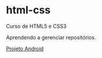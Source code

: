 # html-css
 Curso de HTML5 e CSS3

Aprendendo a gerenciar repositórios.

<a href="https://lhenriquespt.github.io/html-css/projeto-android/index.html" target="_blank">Projeto Android</a>